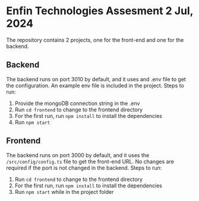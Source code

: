 # Enfin Technologies Assesment 2 Jul, 2024

The repository contains 2 projects, one for the front-end and one for the backend.


## Backend
The backend runs on port 3010 by default, and it uses and .env file to get the configuration. An example env file is included in the project. Steps to run:

 1. Provide the mongoDB connection string in the .env
 2. Run `cd frontend` to change to the frontend directory
 3. For the first run, run `npm install` to install the dependencies
 4. Run `npm start`

## Frontend
The backend runs on port 3000 by default, and it uses the `/src/config/config.ts` file to get the front-end URL. No changes are required if the port is not changed in the backend. Steps to run:

 1. Run `cd frontend` to change to the frontend directory
 2. For the first run, run `npm install` to install the dependencies
 3. Run `npm start` while in the project folder
